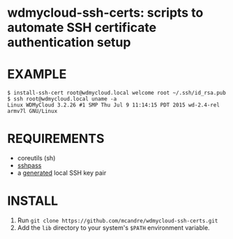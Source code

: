 # wdmycloud-ssh-certs: scripts to automate SSH certificate authentication setup

# EXAMPLE

```console
$ install-ssh-cert root@wdmycloud.local welcome root ~/.ssh/id_rsa.pub
$ ssh root@wdmycloud.local uname -a
Linux WDMyCloud 3.2.26 #1 SMP Thu Jul 9 11:14:15 PDT 2015 wd-2.4-rel armv7l GNU/Linux
```

# REQUIREMENTS

* coreutils (sh)
* [sshpass](https://gist.github.com/arunoda/7790979)
* a [generated](https://help.github.com/enterprise/2.12/user/articles/generating-a-new-ssh-key-and-adding-it-to-the-ssh-agent/) local SSH key pair

# INSTALL

1. Run `git clone https://github.com/mcandre/wdmycloud-ssh-certs.git`
2. Add the `lib` directory to your system's `$PATH` environment variable.
